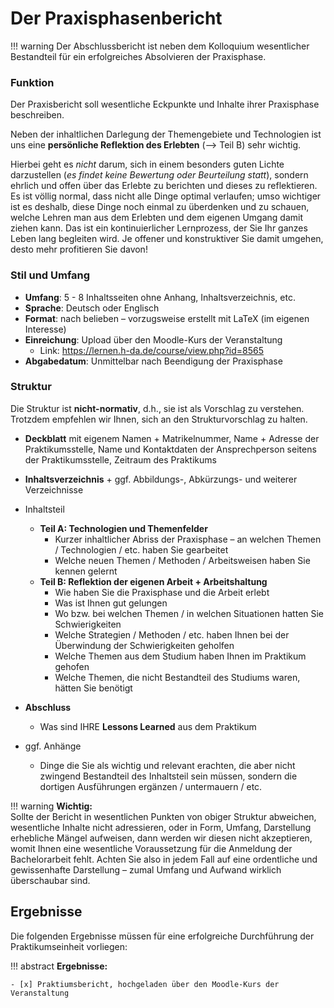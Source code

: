 # Der Praxisphasenbericht


!!! warning
    Der Abschlussbericht ist neben dem Kolloquium wesentlicher Bestandteil für ein erfolgreiches Absolvieren der Praxisphase.

### Funktion

Der Praxisbericht soll wesentliche Eckpunkte und Inhalte ihrer Praxisphase beschreiben. 

Neben der inhaltlichen Darlegung der Themengebiete und Technologien ist uns eine **persönliche Reflektion des Erlebten** (--> Teil B) sehr wichtig.

Hierbei geht es *nicht* darum, sich in einem besonders guten Lichte darzustellen (*es findet keine Bewertung oder Beurteilung statt*), sondern ehrlich und offen über das Erlebte zu berichten und dieses zu reflektieren. Es ist völlig normal, dass nicht alle Dinge optimal verlaufen; umso wichtiger ist es deshalb, diese Dinge noch einmal zu überdenken und zu schauen, welche Lehren man aus dem Erlebten und dem eigenen Umgang damit ziehen kann. Das ist ein kontinuierlicher Lernprozess, der Sie Ihr ganzes Leben lang begleiten wird. Je offener und konstruktiver Sie damit umgehen, desto mehr profitieren Sie davon!

### Stil und Umfang

* **Umfang**: 5 - 8 Inhaltsseiten ohne Anhang, Inhaltsverzeichnis, etc.
* **Sprache**: Deutsch oder Englisch
* **Format**: nach belieben – vorzugsweise erstellt mit LaTeX (im eigenen Interesse)
* **Einreichung**: Upload über den Moodle-Kurs der Veranstaltung 
    * Link: <https://lernen.h-da.de/course/view.php?id=8565>
* **Abgabedatum**: Unmittelbar nach Beendigung der Praxisphase


### Struktur

Die Struktur ist **nicht-normativ**, d.h., sie ist als Vorschlag zu verstehen. Trotzdem empfehlen wir Ihnen, sich an den Strukturvorschlag zu halten. 

* **Deckblatt** mit eigenem Namen + Matrikelnummer, Name + Adresse der Praktikumsstelle, Name und Kontaktdaten der Ansprechperson seitens der Praktikumsstelle, Zeitraum des Praktikums
* **Inhaltsverzeichnis** + ggf. Abbildungs-, Abkürzungs- und weiterer Verzeichnisse
* Inhaltsteil
    * **Teil A: Technologien und Themenfelder**
        * Kurzer inhaltlicher Abriss der Praxisphase – an welchen Themen / Technologien / etc. haben Sie gearbeitet
        * Welche neuen Themen / Methoden / Arbeitsweisen haben Sie kennen gelernt
    * **Teil B: Reflektion der eigenen Arbeit + Arbeitshaltung**
        * Wie haben Sie die Praxisphase und die Arbeit erlebt
        * Was ist Ihnen gut gelungen 
        * Wo bzw. bei welchen Themen / in welchen Situationen hatten Sie Schwierigkeiten 
        * Welche Strategien / Methoden / etc. haben Ihnen bei der Überwindung der Schwierigkeiten geholfen
        * Welche Themen aus dem Studium haben Ihnen im Praktikum gehofen
        * Welche Themen, die nicht Bestandteil des Studiums waren, hätten Sie benötigt 
        
* **Abschluss** 
    * Was sind IHRE **Lessons Learned** aus dem Praktikum 
* ggf. Anhänge 
    * Dinge die Sie als wichtig und relevant erachten, die aber nicht zwingend Bestandteil des Inhaltsteil sein müssen, sondern die dortigen Ausführungen ergänzen / untermauern / etc.

!!! warning
    **Wichtig:**  
    Sollte der Bericht in wesentlichen Punkten von obiger Struktur abweichen, wesentliche Inhalte nicht adressieren, oder in Form, Umfang, Darstellung erhebliche Mängel aufweisen, dann werden wir diesen nicht akzeptieren, womit Ihnen eine wesentliche Voraussetzung für die Anmeldung der Bachelorarbeit fehlt. Achten Sie also in jedem Fall auf eine ordentliche und gewissenhafte Darstellung – zumal Umfang und Aufwand wirklich überschaubar sind. 




## Ergebnisse

Die folgenden Ergebnisse müssen für eine erfolgreiche Durchführung der Praktikumseinheit vorliegen:

!!! abstract
    __Ergebnisse:__

    - [x] Praktiumsbericht, hochgeladen über den Moodle-Kurs der Veranstaltung
